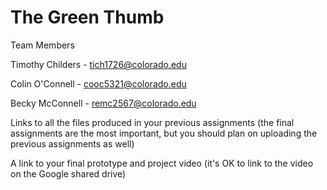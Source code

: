 # The Green Thumb

Team Members

Timothy Childers - tich1726@colorado.edu

Colin O'Connell - cooc5321@colorado.edu

Becky McConnell - remc2567@colorado.edu


Links to all the files produced in your previous assignments (the final assignments are the most important, but you should plan on uploading the previous assignments as well)

A link to your final prototype and project video (it's OK to link to the video on the Google shared drive)
